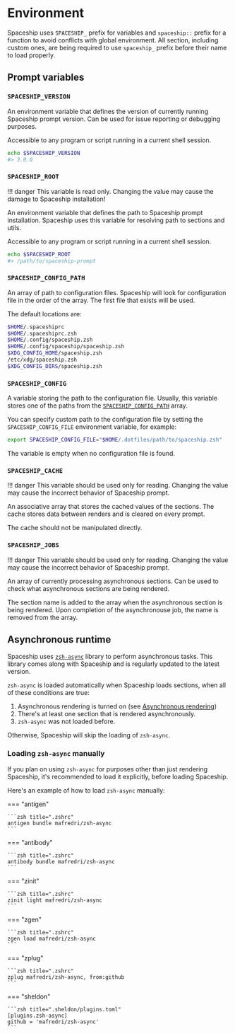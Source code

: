 # Environment

Spaceship uses `SPACESHIP_` prefix for variables and `spaceship::` prefix for a function to avoid conflicts with global environment. All section, including custom ones, are being required to use `spaceship_` prefix before their name to load properly.

## Prompt variables

### `SPACESHIP_VERSION`

An environment variable that defines the version of currently running Spaceship prompt version. Can be used for issue reporting or debugging purposes.

Accessible to any program or script running in a current shell session.

```zsh
echo $SPACESHIP_VERSION
#> 3.0.0
```

### `SPACESHIP_ROOT`

<!-- prettier-ignore -->
!!! danger
    This variable is read only. Changing the value may cause the damage to Spaceship installation!

An environment variable that defines the path to Spaceship prompt installation. Spaceship uses this variable for resolving path to sections and utils.

Accessible to any program or script running in a current shell session.

```zsh
echo $SPACESHIP_ROOT
#> /path/to/spaceship-prompt
```

### `SPACESHIP_CONFIG_PATH`

An array of path to configuration files. Spaceship will look for configuration file in the order of the array. The first file that exists will be used.

The default locations are:

```zsh
$HOME/.spaceshiprc
$HOME/.spaceshiprc.zsh
$HOME/.config/spaceship.zsh
$HOME/.config/spaceship/spaceship.zsh
$XDG_CONFIG_HOME/spaceship.zsh
/etc/xdg/spaceship.zsh
$XDG_CONFIG_DIRS/spaceship.zsh
```

### `SPACESHIP_CONFIG`

A variable storing the path to the configuration file. Usually, this variable stores one of the paths from the [`SPACESHIP_CONFIG_PATH`](#spaceship_config_path) array.

You can specify custom path to the configuration file by setting the `SPACESHIP_CONFIG_FILE` environment variable, for example:

```zsh title="$HOME/.zshrc"
export SPACESHIP_CONFIG_FILE="$HOME/.dotfiles/path/to/spaceship.zsh"
```

The variable is empty when no configuration file is found.

### `SPACESHIP_CACHE`

!!! danger
    This variable should be used only for reading. Changing the value may cause the incorrect behavior of Spaceship prompt.

An associative array that stores the cached values of the sections. The cache stores data between renders and is cleared on every prompt.

The cache should not be manipulated directly.

### `SPACESHIP_JOBS`

!!! danger
    This variable should be used only for reading. Changing the value may cause the incorrect behavior of Spaceship prompt.

An array of currently processing asynchronous sections. Can be used to check what asynchronous sections are being rendered.

The section name is added to the array when the asynchronous section is being rendered. Upon completion of the asynchronouse job, the name is removed from the array.

## Asynchronous runtime

Spaceship uses [`zsh-async`](https://github.com/mafredri/zsh-async) library to perform asynchronous tasks. This library comes along with Spaceship and is regularly updated to the latest version.

`zsh-async` is loaded automatically when Spaceship loads sections, when all of these conditions are true:

1. Asynchronous rendering is turned on (see [Asynchronous rendering](#asynchronous-rendering))
2. There's at least one section that is rendered asynchronously.
3. `zsh-async` was not loaded before.

Otherwise, Spaceship will skip the loading of `zsh-async`.

### Loading `zsh-async` manually

If you plan on using `zsh-async` for purposes other than just rendering Spaceship, it's recommended to load it explicitly, before loading Spaceship.

Here's an example of how to load `zsh-async` manually:

=== "antigen"

    ```zsh title=".zshrc"
    antigen bundle mafredri/zsh-async
    ```

=== "antibody"

    ```zsh title=".zshrc"
    antibody bundle mafredri/zsh-async
    ```

=== "zinit"

    ```zsh title=".zshrc"
    zinit light mafredri/zsh-async
    ```

=== "zgen"

    ```zsh title=".zshrc"
    zgen load mafredri/zsh-async
    ```

=== "zplug"

    ```zsh title=".zshrc"
    zplug mafredri/zsh-async, from:github
    ```

=== "sheldon"

    ```zsh title=".sheldon/plugins.toml"
    [plugins.zsh-async]
    github = 'mafredri/zsh-async'
    ```
